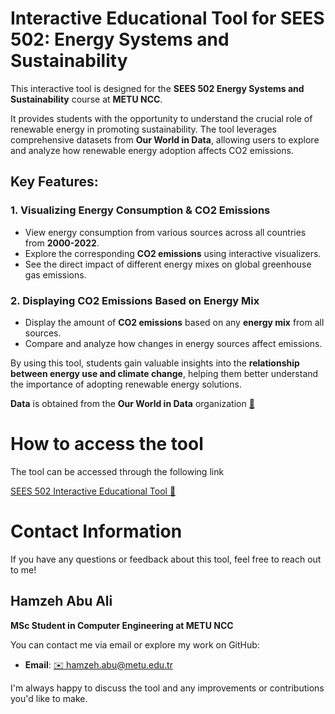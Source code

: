 # Interactive Educational Tool for SEES 502: Energy Systems and Sustainability

This interactive tool is designed for the **SEES 502 Energy Systems and Sustainability** course at **METU NCC**.

It provides students with the opportunity to understand the crucial role of renewable energy in promoting sustainability. The tool leverages comprehensive datasets from **Our World in Data**, allowing users to explore and analyze how renewable energy adoption affects CO2 emissions.

## Key Features:

### 1. Visualizing Energy Consumption & CO2 Emissions
- View energy consumption from various sources across all countries from **2000-2022**.
- Explore the corresponding **CO2 emissions** using interactive visualizers.
- See the direct impact of different energy mixes on global greenhouse gas emissions.

### 2. Displaying CO2 Emissions Based on Energy Mix
- Display the amount of **CO2 emissions** based on any **energy mix** from all sources.
- Compare and analyze how changes in energy sources affect emissions.

By using this tool, students gain valuable insights into the **relationship between energy use and climate change**, helping them better understand the importance of adopting renewable energy solutions.

**Data** is obtained from the **Our World in Data** organization [🔗](https://ourworldindata.org/)

# How to access the tool

The tool can be accessed through the following link

[SEES 502 Interactive Educational Tool 🔗](https://iiha7-sees-502-interactive--interactive-educational-tool-6z3qae.streamlit.app/)

# Contact Information

If you have any questions or feedback about this tool, feel free to reach out to me!

## Hamzeh Abu Ali
**MSc Student in Computer Engineering at METU NCC**

You can contact me via email or explore my work on GitHub:

- **Email**: [✉️ hamzeh.abu@metu.edu.tr](mailto:hamzeh.abu@metu.edu.tr)


I'm always happy to discuss the tool and any improvements or contributions you'd like to make.
